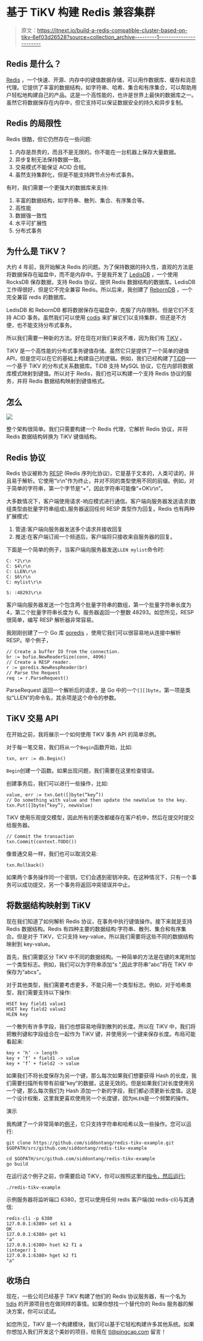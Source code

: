 # 基于 TiKV 构建 Redis 兼容集群

> 原文：<https://itnext.io/build-a-redis-compatible-cluster-based-on-tikv-6ef03d26528?source=collection_archive---------1----------------------->

## Redis 是什么？

[Redis](https://redis.io) ，一个快速、开源、内存中的键值数据存储，可以用作数据库、缓存和消息代理。它提供了丰富的数据结构，如字符串、哈希、集合和有序集合，可以帮助用户轻松地构建自己的产品。这是一个高性能的，也许是世界上最快的数据库之一。虽然它将数据保存在内存中，但它支持可以保证数据安全的持久和异步复制。

## Redis 的局限性

Redis 很酷，但它仍然存在一些问题:

1.  内存是昂贵的，而且不是无限的。你不能在一台机器上保存大量数据。
2.  异步复制无法保持数据一致。
3.  交易模式不能保证 ACID 合规。
4.  虽然支持集群化，但是不能支持跨节点分布式事务。

有时，我们需要一个更强大的数据库来支持:

1.  丰富的数据结构，如字符串、散列、集合、有序集合等。
2.  高性能
3.  数据强一致性
4.  水平可扩展性
5.  分布式事务

## 为什么是 TiKV？

大约 4 年前，我开始解决 Redis 的问题。为了保持数据的持久性，直观的方法是将数据保存在磁盘中，而不是内存中。于是我开发了 [LedisDB](https://github.com/siddontang/ledisdb) ，一个使用 RocksDB 保存数据，支持 Redis 协议，提供 Redis 数据结构的数据库。LedisDB 工作得很好，但是它不完全兼容 Redis。所以后来，我创建了 [RebornDB](https://github.com/reborndb/reborn) ，一个完全兼容 redis 的数据库。

LedisDB 和 RebornDB 都将数据保存在磁盘中，克服了内存限制。但是它们不支持 ACID 事务。虽然我们可以使用 [codis](https://github.com/CodisLabs/codis) 来扩展它们以支持集群，但还是不方便，也不能支持分布式事务。

所以我们需要一种新的方法。好在现在对我们来说不难，因为我们有 [TiKV](https://github.com/pingcap/tikv) 。

TiKV 是一个高性能的分布式事务键值存储。虽然它只是提供了一个简单的键值 API，但是您可以在它的基础上构建自己的逻辑。例如，我们已经构建了[TiDB](https://github.com/pingcap/tidb)——一个基于 TiKV 的分布式关系数据库。TiDB 支持 MySQL 协议，它在内部将数据库模式映射到键值。所以对于 Redis，我们也可以构建一个支持 Redis 协议的服务，并将 Redis 数据结构映射到键值格式。

## 怎么

![](img/8215ce3025444ee6b3e1cc83f913a939.png)

整个架构很简单。我们只需要构建一个 Redis 代理，它解析 Redis 协议，并将 Redis 数据结构转换为 TiKV 键值结构。

## Redis 协议

Redis 协议被称为 [RESP](https://redis.io/topics/protocol) (Redis 序列化协议)，它是基于文本的，人类可读的，并且易于解析。它使用“\r\n”作为终止，并对不同的类型使用不同的前缀。例如，对于简单的字符串，第一个字节是“+”，因此字符串可能像“+OK\r\n”。

大多数情况下，客户端使用请求-响应模式进行通信。客户端向服务器发送请求(数组类型由批量字符串组成),服务器返回任何 RESP 类型作为回复。Redis 也有两种扩展模式:

1.  管道:客户端向服务器发送多个请求并接收回复
2.  推送:在客户端订阅一个频道后，客户端将只接收来自服务器的回复。

下面是一个简单的例子，当客户端向服务器发送`LLEN mylist`命令时:

```
C: *2\r\n
C: $4\r\n
C: LLEN\r\n
C: $6\r\n
C: mylist\r\n

S: :48293\r\n
```

客户端向服务器发送一个包含两个批量字符串的数组，第一个批量字符串长度为 4，第二个批量字符串长度为 6。服务器返回一个整数 48293。如您所见，RESP 很简单，编写 RESP 解析器非常容易。

我刚刚创建了一个 Go 库 [goredis](http://github.com/siddontang/goredis) ，使用它我们可以很容易地从连接中解析 RESP。举个例子，

```
// Create a buffer IO from the connection.
br := bufio.NewReaderSize(conn, 4096)
// Create a RESP reader.
r := goredis.NewRespReader(br)
// Parse the Request
req := r.ParseRequest()
```

ParseRequest 返回一个解析后的请求，是 Go 中的一个`[][]byte`，第一项是类似“LLEN”的命令名，其余项是这个命令的参数。

## TiKV 交易 API

在开始之前，我将展示一个如何使用 TiKV 事务 API 的简单示例。

对于每一笔交易，我们将从一个`Begin`函数开始，比如:

```
txn, err := db.Begin()
```

`Begin`创建一个函数。如果出现问题，我们需要在这里检查错误。

创建事务后，我们可以进行一些操作，比如:

```
value, err := txn.Get([]byte(“key”))
// Do something with value and then update the newValue to the key.
txn.Put([]byte(“key”), newValue)
```

TiKV 使用乐观提交模型，因此所有的更改都缓存在客户机中，然后在提交时提交给服务器。

```
// Commit the transaction
txn.Commit(context.TODO())
```

像普通交易一样，我们也可以取消交易:

```
txn.Rollback()
```

如果两个事务操作同一个密钥，它们会遇到密钥冲突。在这种情况下，只有一个事务可以成功提交，另一个事务将返回冲突错误并中止。

## 将数据结构映射到 TiKV

现在我们知道了如何解析 Redis 协议，在事务中执行键值操作。接下来就是支持 Redis 数据结构。Redis 有四种主要的数据结构:字符串、散列、集合和有序集合。但是对于 TiKV，它只支持 key-value，所以我们需要将这些不同的数据结构映射到 key-value。

首先，我们需要区分 TiKV 中不同的数据结构。一种简单的方法是在键的末尾附加一个类型标志。例如，我们可以为字符串添加“s ”,因此字符串“abc”将在 TiKV 中保存为“abcs”。

对于其他类型，我们需要考虑更多，不能只用一个类型标志。例如，对于哈希类型，我们需要支持以下操作:

```
HSET key field1 value1
HSET key field2 value2
HLEN key
```

一个散列有许多字段，我们也想容易地得到散列的长度。所以在 TiKV 中，我们将把散列键和字段组合在一起作为 TiKV 键，并使用另一个键来保存长度。布局可能看起来:

```
key + ‘h’ -> length
key + ‘f’ + field1 -> value
key + ‘f’ + field2 -> value
```

如果我们不将长度保存为另一个键，那么每次如果我们想要获得 Hash 的长度，我们需要扫描所有带有前缀“key”的数据，这是无效的。但是如果我们对长度使用另一个键，那么每次我们为 Hash 添加一个新的字段，我们都必须更新长度值。这是一个设计权衡，这里我更喜欢使用另一个长度键，因为`HLEN`是一个频繁的操作。

演示

我构建了一个非常简单的[例子](https://github.com/siddontang/redis-tikv-example)，它只支持字符串和哈希以及一些操作。您可以运行:

```
git clone https://github.com/siddontang/redis-tikv-example.git $GOPATH/src/github.com/siddontang/redis-tikv-example

cd $GOPATH/src/github.com/siddontang/redis-tikv-example
go build
```

在运行这个例子之前，你需要启动 TiKV，你可以按照这里的[指令，然后运行:](https://github.com/pingcap/tikv#deploying-to-production)

```
./redis-tikv-example
```

示例服务器将监听端口 6380，您可以使用任何 redis 客户端(如 redis-cli)与其通信:

```
redis-cli -p 6380
127.0.0.1:6380> set k1 a
OK
127.0.0.1:6380> get k1
"a"
127.0.0.1:6380> hset k2 f1 a
(integer) 1
127.0.0.1:6380> hget k2 f1
"a"
```

## 收场白

现在，一些公司已经基于 TiKV 构建了他们的 Redis 协议服务器，有一个名为 [tidis](https://github.com/yongman/tidis) 的开源项目也在做同样的事情。如果你想找一个替代你的 Redis 服务器的解决方案，你可以试试。

如您所见，TiKV 是一个构建模块，我们可以基于它轻松构建许多其他系统。如果你想加入我们开发这个美妙的项目，给我在 tl@pingcap.com 留言！